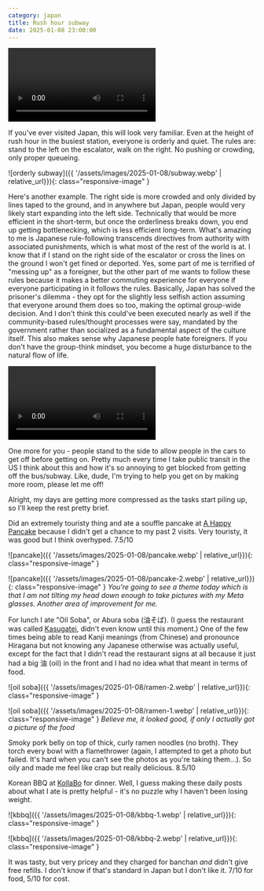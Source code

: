 ```yaml
---
category: japan
title: Rush hour subway
date: 2025-01-08 23:00:00
---
```


<video controls class="responsive-image">
    <source src="{{ "/assets/videos/2025-01-08/subway-1.webm" | relative_url }}" type="video/webm">
</video>

If you've ever visited Japan, this will look very familiar. Even at the height of rush hour in the busiest station, everyone is orderly and quiet. The rules are: stand to the left on the escalator, walk on the right. No pushing or crowding, only proper queueing.

![orderly subway]({{ '/assets/images/2025-01-08/subway.webp' | relative_url}}){: class="responsive-image" }

Here's another example. The right side is more crowded and only divided by lines taped to the ground, and in anywhere but Japan, people would very likely start expanding into the left side. Technically that would be more efficient in the short-term, but once the orderliness breaks down, you end up getting bottlenecking, which is less efficient long-term. What's amazing to me is Japanese rule-following transcends directives from authority with associated punishments, which is what most of the rest of the world is at. I know that if I stand on the right side of the escalator or cross the lines on the ground I won't get fined or deported. Yes, some part of me is terrified of "messing up" as a foreigner, but the other part of me wants to follow these rules because it makes a better commuting experience for everyone if everyone participating in it follows the rules. Basically, Japan has solved the prisoner's dilemma - they opt for the slightly less selfish action assuming that everyone around them does so too, making the optimal group-wide decision. And I don't think this could've been executed nearly as well if the community-based rules/thought processes were say, mandated by the government rather than socialized as a fundamental aspect of the culture itself. This also makes sense why Japanese people hate foreigners. If you don't have the group-think mindset, you become a huge disturbance to the natural flow of life.

<video controls class="responsive-image">
    <source src="{{ "/assets/videos/2025-01-08/subway-2.webm" | relative_url }}" type="video/webm">
</video>

One more for you - people stand to the side to allow people in the cars to get off before getting on. Pretty much every time I take public transit in the US I think about this and how it's so annoying to get blocked from getting off the bus/subway. Like, dude, I'm trying to help you get on by making more room, please let me off!

Alright, my days are getting more compressed as the tasks start piling up, so I'll keep the rest pretty brief.

Did an extremely touristy thing and ate a souffle pancake at [A Happy Pancake](https://maps.app.goo.gl/CDYzcwhdZWrqmhR46) because I didn't get a chance to my past 2 visits. Very touristy, it was good but I think overhyped. 7.5/10

![pancake]({{ '/assets/images/2025-01-08/pancake.webp' | relative_url}}){: class="responsive-image" }

![pancake]({{ '/assets/images/2025-01-08/pancake-2.webp' | relative_url}}){: class="responsive-image" }
_You're going to see a theme today which is that I am not tilting my head down enough to take pictures with my Meta glasses. Another area of improvement for me._


For lunch I ate "Oil Soba", or Abura soba (油そば). (I guess the restaurant was called [Kasugatei](https://maps.app.goo.gl/3CsDeBo8oRou5iEk9), didn't even know until this moment.) One of the few times being able to read Kanji meanings (from Chinese) and pronounce Hiragana but not knowing any Japanese otherwise was actually useful, except for the fact that I didn't read the restaurant signs at all because it just had a big 油 (oil) in the front and I had no idea what that meant in terms of food.

![oil soba]({{ '/assets/images/2025-01-08/ramen-2.webp' | relative_url}}){: class="responsive-image" }

![oil soba]({{ '/assets/images/2025-01-08/ramen-1.webp' | relative_url}}){: class="responsive-image" }
_Believe me, it looked good, if only I actually got a picture of the food_

Smoky pork belly on top of thick, curly ramen noodles (no broth). They torch every bowl with a flamethrower (again, I attempted to get a photo but failed. It's hard when you can't see the photos as you're taking them...). So oily and made me feel like crap but really delicious. 8.5/10

Korean BBQ at [KollaBo](https://maps.app.goo.gl/iUpKEgA2SeEiFgTaA) for dinner. Well, I guess making these daily posts about what I ate is pretty helpful - it's no puzzle why I haven't been losing weight.

![kbbq]({{ '/assets/images/2025-01-08/kbbq-1.webp' | relative_url}}){: class="responsive-image" }

![kbbq]({{ '/assets/images/2025-01-08/kbbq-2.webp' | relative_url}}){: class="responsive-image" }

It was tasty, but very pricey and they charged for banchan _and_ didn't give free refills. I don't know if that's standard in Japan but I don't like it. 7/10 for food, 5/10 for cost.
